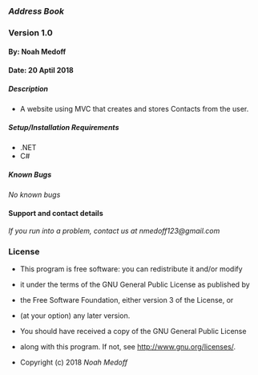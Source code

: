 ### _Address Book_
### Version 1.0
#### By: Noah Medoff
#### Date: 20 Aptil 2018

##### Description
- A website using MVC that creates and stores Contacts from the user.

##### Setup/Installation Requirements
* .NET
* C#
##### Known Bugs
_No known bugs_

#### Support and contact details
_If you run into a problem, contact us at nmedoff123@gmail.com_

### License
* This program is free software: you can redistribute it and/or modify
* it under the terms of the GNU General Public License as published by
* the Free Software Foundation, either version 3 of the License, or
* (at your option) any later version.

* You should have received a copy of the GNU General Public License
* along with this program.  If not, see <http://www.gnu.org/licenses/>.
* Copyright (c) 2018 _Noah Medoff_
####
